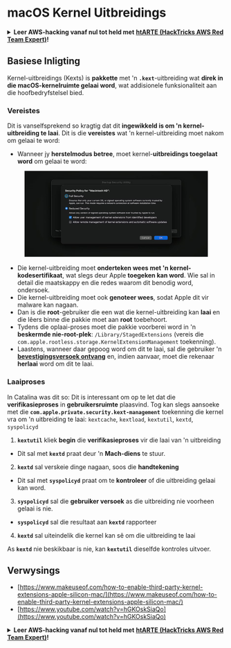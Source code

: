 # macOS Kernel Uitbreidings

<details>

<summary><strong>Leer AWS-hacking vanaf nul tot held met</strong> <a href="https://training.hacktricks.xyz/courses/arte"><strong>htARTE (HackTricks AWS Red Team Expert)</strong></a><strong>!</strong></summary>

* Werk jy vir 'n **sakemensekerheidsmaatskappy**? Wil jy jou **maatskappy geadverteer sien op HackTricks**? Of wil jy toegang hê tot die **laaste weergawe van PEASS of HackTricks aflaai in PDF-formaat**? Kyk na die [**INSKRYWINGSPLANNE**](https://github.com/sponsors/carlospolop)!
* Ontdek [**Die PEASS-familie**](https://opensea.io/collection/the-peass-family), ons eksklusiewe versameling van [**NFT's**](https://opensea.io/collection/the-peass-family)
* Kry die [**amptelike PEASS en HackTricks swag**](https://peass.creator-spring.com)
* **Sluit aan by die** [**💬**](https://emojipedia.org/speech-balloon/) **Discord-groep** of die [**telegram-groep**](https://t.me/peass) of **volg my** op **Twitter** 🐦[**@carlospolopm**](https://twitter.com/hacktricks\_live).
* **Deel jou hacking-truuks deur 'n PR te stuur na** [**hacktricks repo**](https://github.com/carlospolop/hacktricks) **en** [**hacktricks-cloud repo**](https://github.com/carlospolop/hacktricks-cloud).

</details>

## Basiese Inligting

Kernel-uitbreidings (Kexts) is **pakkette** met 'n **`.kext`**-uitbreiding wat **direk in die macOS-kernelruimte gelaai word**, wat addisionele funksionaliteit aan die hoofbedryfstelsel bied.

### Vereistes

Dit is vanselfsprekend so kragtig dat dit **ingewikkeld is om 'n kernel-uitbreiding te laai**. Dit is die **vereistes** wat 'n kernel-uitbreiding moet nakom om gelaai te word:

* Wanneer jy **herstelmodus betree**, moet kernel-**uitbreidings toegelaat word** om gelaai te word:

<figure><img src="../../../.gitbook/assets/image (2) (1) (1) (1) (1) (1) (1) (1) (1) (1) (1) (1) (1) (1) (1) (1) (1).png" alt=""><figcaption></figcaption></figure>

* Die kernel-uitbreiding moet **onderteken wees met 'n kernel-kodesertifikaat**, wat slegs deur Apple **toegeken kan word**. Wie sal in detail die maatskappy en die redes waarom dit benodig word, ondersoek.
* Die kernel-uitbreiding moet ook **genoteer wees**, sodat Apple dit vir malware kan nagaan.
* Dan is die **root**-gebruiker die een wat die kernel-uitbreiding kan **laai** en die lêers binne die pakkie moet aan **root** toebehoort.
* Tydens die oplaai-proses moet die pakkie voorberei word in 'n **beskermde nie-root-plek**: `/Library/StagedExtensions` (vereis die `com.apple.rootless.storage.KernelExtensionManagement` toekenning).
* Laastens, wanneer daar gepoog word om dit te laai, sal die gebruiker 'n [**bevestigingsversoek ontvang**](https://developer.apple.com/library/archive/technotes/tn2459/\_index.html) en, indien aanvaar, moet die rekenaar **herlaai** word om dit te laai.

### Laaiproses

In Catalina was dit so: Dit is interessant om op te let dat die **verifikasieproses** in **gebruikersruimte** plaasvind. Tog kan slegs aansoeke met die **`com.apple.private.security.kext-management`** toekenning die kernel vra om 'n uitbreiding te laai: `kextcache`, `kextload`, `kextutil`, `kextd`, `syspolicyd`

1. **`kextutil`** kliek **begin** die **verifikasieproses** vir die laai van 'n uitbreiding
* Dit sal met **`kextd`** praat deur 'n **Mach-diens** te stuur.
2. **`kextd`** sal verskeie dinge nagaan, soos die **handtekening**
* Dit sal met **`syspolicyd`** praat om te **kontroleer** of die uitbreiding gelaai kan word.
3. **`syspolicyd`** sal die **gebruiker versoek** as die uitbreiding nie voorheen gelaai is nie.
* **`syspolicyd`** sal die resultaat aan **`kextd`** rapporteer
4. **`kextd`** sal uiteindelik die kernel kan sê om die uitbreiding te laai

As **`kextd`** nie beskikbaar is nie, kan **`kextutil`** dieselfde kontroles uitvoer.

## Verwysings

* [https://www.makeuseof.com/how-to-enable-third-party-kernel-extensions-apple-silicon-mac/](https://www.makeuseof.com/how-to-enable-third-party-kernel-extensions-apple-silicon-mac/)
* [https://www.youtube.com/watch?v=hGKOskSiaQo](https://www.youtube.com/watch?v=hGKOskSiaQo)

<details>

<summary><strong>Leer AWS-hacking vanaf nul tot held met</strong> <a href="https://training.hacktricks.xyz/courses/arte"><strong>htARTE (HackTricks AWS Red Team Expert)</strong></a><strong>!</strong></summary>

* Werk jy vir 'n **sakemensekerheidsmaatskappy**? Wil jy jou **maatskappy geadverteer sien op HackTricks**? Of wil jy toegang hê tot die **laaste weergawe van PEASS of HackTricks aflaai in PDF-formaat**? Kyk na die [**INSKRYWINGSPLANNE**](https://github.com/sponsors/carlospolop)!
* Ontdek [**Die PEASS-familie**](https://opensea.io/collection/the-peass-family), ons eksklusiewe versameling van [**NFT's**](https://opensea.io/collection/the-peass-family)
* Kry die [**amptelike PEASS en HackTricks swag**](https://peass.creator-spring.com)
* **Sluit aan by die** [**💬**](https://emojipedia.org/speech-balloon/) **Discord-groep** of die [**telegram-groep**](https://t.me/peass) of **volg my** op **Twitter** 🐦[**@carlospolopm**](https://twitter.com/hacktricks\_live).
* **Deel jou hacking-truuks deur 'n PR te stuur na** [**hacktricks repo**](https://github.com/carlospolop/hacktricks) **en** [**hacktricks-cloud repo**](https://github.com/carlospolop/hacktricks-cloud).

</details>
